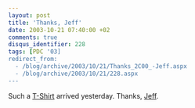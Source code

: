 ```yaml
---
layout: post
title: 'Thanks, Jeff'
date: 2003-10-21 07:40:00 +02
comments: true
disqus_identifier: 228
tags: [PDC '03]
redirect_from:
  - /blog/archive/2003/10/21/Thanks_2C00_-Jeff.aspx
  - /blog/archive/2003/10/21/228.aspx
---
```


Such a [T-Shirt](http://radio.weblogs.com/0124699/2003/10/20.html) arrived yesterday. Thanks, [Jeff](http://radio.weblogs.com/0124699/).

